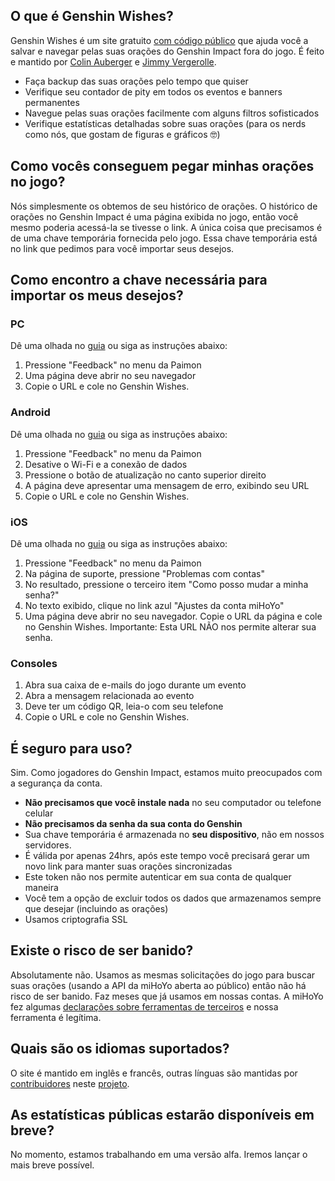 ## O que é Genshin Wishes?
Genshin Wishes é um site gratuito [com código público](https://github.com/genshin-wishes) que ajuda você a salvar e navegar pelas suas orações do Genshin Impact fora do jogo. É feito e mantido por [Colin Auberger](https://www.linkedin.com/in/colin-auberger/) e [Jimmy Vergerolle](https://vergerolle.fr).

- Faça backup das suas orações pelo tempo que quiser
- Verifique seu contador de pity em todos os eventos e banners permanentes
- Navegue pelas suas orações facilmente com alguns filtros sofisticados
- Verifique estatísticas detalhadas sobre suas orações (para os nerds como nós, que gostam de figuras e gráficos 🤓)

## Como vocês conseguem pegar minhas orações no jogo?
Nós simplesmente os obtemos de seu histórico de orações. O histórico de orações no Genshin Impact é uma página exibida no jogo, então você mesmo poderia acessá-la se tivesse o link. A única coisa que precisamos é de uma chave temporária fornecida pelo jogo. Essa chave temporária está no link que pedimos para você importar seus desejos.

## Como encontro a chave necessária para importar os meus desejos?
### PC
Dê uma olhada no [guia](https://www.youtube.com/watch?v=a16X0R_rSZc) ou siga as instruções abaixo:
1) Pressione "Feedback" no menu da Paimon
2) Uma página deve abrir no seu navegador
3) Copie o URL e cole no Genshin Wishes.

### Android
Dê uma olhada no [guia](https://www.youtube.com/watch?v=hok0jCjSrjo) ou siga as instruções abaixo:
1) Pressione "Feedback" no menu da Paimon
2) Desative o Wi-Fi e a conexão de dados
3) Pressione o botão de atualização no canto superior direito
4) A página deve apresentar uma mensagem de erro, exibindo seu URL
5) Copie o URL e cole no Genshin Wishes.

### iOS
Dê uma olhada no [guia](https://www.youtube.com/watch?v=HW8nywx9Tio) ou siga as instruções abaixo:
1) Pressione "Feedback" no menu da Paimon
2) Na página de suporte, pressione "Problemas com contas"
3) No resultado, pressione o terceiro item "Como posso mudar a minha senha?"
4) No texto exibido, clique no link azul "Ajustes da conta miHoYo"
5) Uma página deve abrir no seu navegador. Copie o URL da página e cole no Genshin Wishes.
   Importante: Esta URL NÃO nos permite alterar sua senha.

### Consoles
1) Abra sua caixa de e-mails do jogo durante um evento
2) Abra a mensagem relacionada ao evento
3) Deve ter um código QR, leia-o com seu telefone
4) Copie o URL e cole no Genshin Wishes.

## É seguro para uso?
Sim. Como jogadores do Genshin Impact, estamos muito preocupados com a segurança da conta.
- **Não precisamos que você instale nada** no seu computador ou telefone celular
- **Não precisamos da senha da sua conta do Genshin**
- Sua chave temporária é armazenada no **seu dispositivo**, não em nossos servidores.
- É válida por apenas 24hrs, após este tempo você precisará gerar um novo link para manter suas orações sincronizadas
- Este token não nos permite autenticar em sua conta de qualquer maneira
- Você tem a opção de excluir todos os dados que armazenamos sempre que desejar (incluindo as orações)
- Usamos criptografia SSL

## Existe o risco de ser banido?
Absolutamente não. Usamos as mesmas solicitações do jogo para buscar suas orações (usando a API da miHoYo aberta ao público) então não há risco de ser banido. Faz meses que já usamos em nossas contas. A miHoYo fez algumas [declarações sobre ferramentas de terceiros](https://genshin.mihoyo.com/en/news/detail/5763) e nossa ferramenta é legítima.

## Quais são os idiomas suportados?
O site é mantido em inglês e francês, outras línguas são mantidas por [contribuidores](https://github.com/genshin-wishes/genshin-wishes-i18n/blob/main/CONTRIBUTORS.md) neste [projeto](https://github.com/genshin-wishes/genshin-wishes-i18n).

## As estatísticas públicas estarão disponíveis em breve?
No momento, estamos trabalhando em uma versão alfa. Iremos lançar o mais breve possível.
